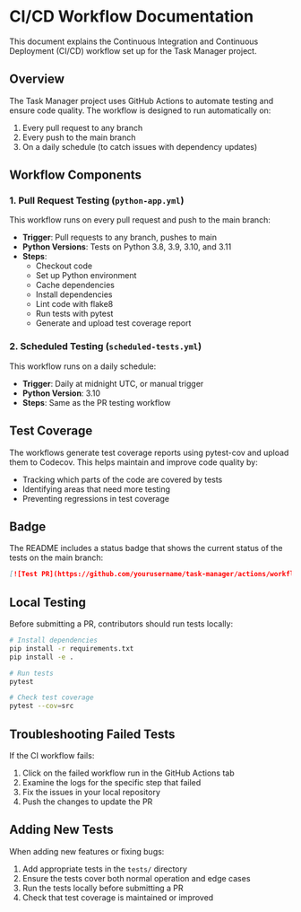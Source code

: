 # CI/CD Workflow Documentation

This document explains the Continuous Integration and Continuous Deployment (CI/CD) workflow set up for the Task Manager project.

## Overview

The Task Manager project uses GitHub Actions to automate testing and ensure code quality. The workflow is designed to run automatically on:

1. Every pull request to any branch
2. Every push to the main branch
3. On a daily schedule (to catch issues with dependency updates)

## Workflow Components

### 1. Pull Request Testing (`python-app.yml`)

This workflow runs on every pull request and push to the main branch:

- **Trigger**: Pull requests to any branch, pushes to main
- **Python Versions**: Tests on Python 3.8, 3.9, 3.10, and 3.11
- **Steps**:
  - Checkout code
  - Set up Python environment
  - Cache dependencies
  - Install dependencies
  - Lint code with flake8
  - Run tests with pytest
  - Generate and upload test coverage report

### 2. Scheduled Testing (`scheduled-tests.yml`)

This workflow runs on a daily schedule:

- **Trigger**: Daily at midnight UTC, or manual trigger
- **Python Version**: 3.10
- **Steps**: Same as the PR testing workflow

## Test Coverage

The workflows generate test coverage reports using pytest-cov and upload them to Codecov. This helps maintain and improve code quality by:

- Tracking which parts of the code are covered by tests
- Identifying areas that need more testing
- Preventing regressions in test coverage

## Badge

The README includes a status badge that shows the current status of the tests on the main branch:

```markdown
[![Test PR](https://github.com/yourusername/task-manager/actions/workflows/python-app.yml/badge.svg)](https://github.com/yourusername/task-manager/actions/workflows/python-app.yml)
```

## Local Testing

Before submitting a PR, contributors should run tests locally:

```bash
# Install dependencies
pip install -r requirements.txt
pip install -e .

# Run tests
pytest

# Check test coverage
pytest --cov=src
```

## Troubleshooting Failed Tests

If the CI workflow fails:

1. Click on the failed workflow run in the GitHub Actions tab
2. Examine the logs for the specific step that failed
3. Fix the issues in your local repository
4. Push the changes to update the PR

## Adding New Tests

When adding new features or fixing bugs:

1. Add appropriate tests in the `tests/` directory
2. Ensure the tests cover both normal operation and edge cases
3. Run the tests locally before submitting a PR
4. Check that test coverage is maintained or improved
